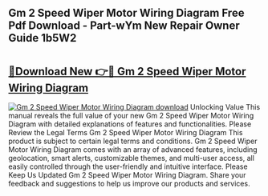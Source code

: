 ## Gm 2 Speed Wiper Motor Wiring Diagram Free Pdf Download - Part-wYm New Repair Owner Guide 1b5W2

# <h2><a href="http://dfrlyd.blite.top/?on=Gm+2+Speed+Wiper+Motor+Wiring+Diagram">🔗Download New 👉🔴 Gm 2 Speed Wiper Motor Wiring Diagram</a></h2>

[![Gm 2 Speed Wiper Motor Wiring Diagram download](https://i.imgur.com/lujVjoI.png)](http://dfrlyd.blite.top/?on=Gm+2+Speed+Wiper+Motor+Wiring+Diagram)
Unlocking Value This manual reveals the full value of your new Gm 2 Speed Wiper Motor Wiring Diagram with detailed explanations of features and functionalities. Please Review the Legal Terms Gm 2 Speed Wiper Motor Wiring Diagram This product is subject to certain legal terms and conditions. Gm 2 Speed Wiper Motor Wiring Diagram comes with an array of advanced features, including geolocation, smart alerts, customizable themes, and multi-user access, all easily controlled through the user-friendly and intuitive interface. Please Keep Us Updated Gm 2 Speed Wiper Motor Wiring Diagram. Share your feedback and suggestions to help us improve our products and services.

